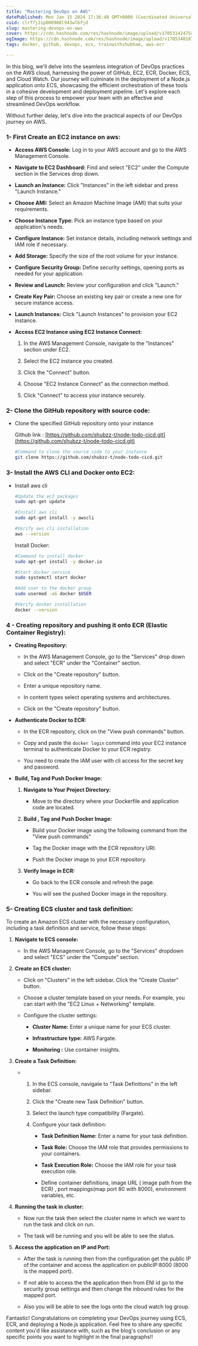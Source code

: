 ```yaml
---
title: "Mastering DevOps on AWS"
datePublished: Mon Jan 15 2024 17:36:48 GMT+0000 (Coordinated Universal Time)
cuid: clrf7j2ip000908l943wlbfjd
slug: mastering-devops-on-aws
cover: https://cdn.hashnode.com/res/hashnode/image/upload/v1705314247549/c3f50dfa-6cac-4a30-800e-b56eb3aa85c0.png
ogImage: https://cdn.hashnode.com/res/hashnode/image/upload/v1705340187948/93edbbf8-929f-4d80-92b1-dfc2bca39a76.jpeg
tags: docker, github, devops, ecs, trainwithshubham, aws-ecr

---
```


In this blog, we'll delve into the seamless integration of DevOps practices on the AWS cloud, harnessing the power of GitHub, EC2, ECR, Docker, ECS, and Cloud Watch. Our journey will culminate in the deployment of a Node.js application onto ECS, showcasing the efficient orchestration of these tools in a cohesive development and deployment pipeline. Let's explore each step of this process to empower your team with an effective and streamlined DevOps workflow.

Without further delay, let's dive into the practical aspects of our DevOps journey on AWS.

### 1- **First Create an EC2 instance on aws:**

* **Access AWS Console:** Log in to your AWS account and go to the AWS Management Console.
    
* **Navigate to EC2 Dashboard:** Find and select "EC2" under the Compute section in the Services drop down.
    
* **Launch an Instance:** Click "Instances" in the left sidebar and press "Launch Instance."
    
* **Choose AMI:** Select an Amazon Machine Image (AMI) that suits your requirements.
    
* **Choose Instance Type:** Pick an instance type based on your application's needs.
    
* **Configure Instance:** Set instance details, including network settings and IAM role if necessary.
    
* **Add Storage:** Specify the size of the root volume for your instance.
    
* **Configure Security Group:** Define security settings, opening ports as needed for your application.
    
* **Review and Launch:** Review your configuration and click "Launch."
    
* **Create Key Pair:** Choose an existing key pair or create a new one for secure instance access.
    
* **Launch Instances:** Click "Launch Instances" to provision your EC2 instance.
    
* **Access EC2 Instance using EC2 Instance Connect:**
    
    1. In the AWS Management Console, navigate to the "Instances" section under EC2.
        
    2. Select the EC2 instance you created.
        
    3. Click the "Connect" button.
        
    4. Choose "EC2 Instance Connect" as the connection method.
        
    5. Click "Connect" to access your instance securely.
        

### 2- Clone the GitHub repository with source code:

* Clone the specified GitHub repository onto your instance
    
    Github link : [https://github.com/shubzz-t/node-todo-cicd.git](https://github.com/shubzz-t/node-todo-cicd.git)
    
    ```bash
    #Command to clone the source code to your instance
    git clone https://github.com/shubzz-t/node-todo-cicd.git
    ```
    

### 3- Install the AWS CLI and Docker onto EC2:

* Install aws cli
    
    ```bash
    #Update the ec2 packages
    sudo apt-get update
    
    #Install aws cli
    sudo apt-get install -y awscli
    
    #Verify aws cli installation
    aws --version
    ```
    
    Install Docker:
    
    ```bash
    #Command to install docker
    sudo apt-get install -y docker.io
    
    #Start docker service
    sudo systemctl start docker
    
    #Add user to the docker group
    sudo usermod -aG docker $USER
    
    #Verify docker installation
    docker --version
    ```
    

### 4 - Creating repository and pushing it onto ECR (Elastic Container Registry):

* **Creating Repository:**
    
    * In the AWS Management Console, go to the "Services" drop down and select "ECR" under the "Container" section.
        
    * Click on the "Create repository" button.
        
    * Enter a unique repository name.
        
    * In content types select operating systems and architectures.
        
    * Click on the "Create repository" button.
        
* **Authenticate Docker to ECR:**
    
    * In the ECR repository, click on the "View push commands" button.
        
    * Copy and paste the `docker login` command into your EC2 instance terminal to authenticate Docker to your ECR registry.
        
    * You need to create the IAM user with cli access for the secret key and password.
        
* **Build, Tag and Push Docker Image:**
    
    1. **Navigate to Your Project Directory:**
        
        * Move to the directory where your Dockerfile and application code are located.
            
    2. **Build , Tag and Push Docker Image:**
        
        * Build your Docker image using the following command from the "View push commands"
            
        * Tag the Docker image with the ECR repository URI.
            
        * Push the Docker image to your ECR repository.
            
    3. **Verify Image in ECR:**
        
        * Go back to the ECR console and refresh the page.
            
        * You will see the pushed Docker image in the repository.
            

### 5- Creating ECS cluster and task definition:

To create an Amazon ECS cluster with the necessary configuration, including a task definition and service, follow these steps:

1. **Navigate to ECS console:**
    
    * In the AWS Management Console, go to the "Services" dropdown and select "ECS" under the "Compute" section.
        
2. **Create an ECS cluster:**
    
    * Click on "Clusters" in the left sidebar. Click the "Create Cluster" button.
        
    * Choose a cluster template based on your needs. For example, you can start with the "EC2 Linux + Networking" template.
        
    * Configure the cluster settings:
        
        * **Cluster Name:** Enter a unique name for your ECS cluster.
            
        * **Infrastructure type:** AWS Fargate.
            
        * **Monitoring :** Use container insights.
            
3. **Create a Task Definition:**
    
    * 1. In the ECS console, navigate to "Task Definitions" in the left sidebar.
            
        2. Click the "Create new Task Definition" button.
            
        3. Select the launch type compatibility (Fargate).
            
        4. Configure your task definition:
            
            * **Task Definition Name:** Enter a name for your task definition.
                
            * **Task Role:** Choose the IAM role that provides permissions to your containers.
                
            * **Task Execution Role:** Choose the IAM role for your task execution role.
                
            * Define container definitions, image URL ( image path from the ECR) , port mappings(map port 80 with 8000), environment variables, etc.
                
4. **Running the task in cluster:**
    
    * Now run the task then select the cluster name in which we want to run the task and click on run.
        
    * The task will be running and you will be able to see the status.
        
5. **Access the application on IP and Port:**
    
    * After the task is running then from the configuration get the public IP of the container and access the application on publicIP:8000 (8000 is the mapped port).
        
    * If not able to access the the application then from ENI id go to the security group settings and then change the inbound rules for the mapped port.
        
    * Also you will be able to see the logs onto the cloud watch log group.
        

Fantastic! Congratulations on completing your DevOps journey using ECS, ECR, and deploying a Node.js application. Feel free to share any specific content you'd like assistance with, such as the blog's conclusion or any specific points you want to highlight in the final paragraphs!!